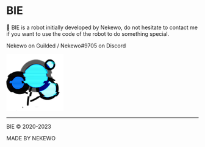 # BIE
🤖 BIE is a robot initially developed by Nekewo, do not hesitate to contact me if you want to use the code of the robot to do something special.

Nekewo on Guilded / Nekewo#9705 on Discord

![bie](./images/bie.png)

---------


BIE © 2020-2023


MADE BY NEKEWO